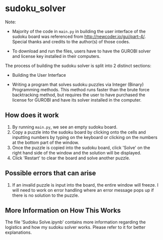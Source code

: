 # sudoku_solver
Note: 

* Majority of the code in `main.py` in building the user interface of the sudoku board was referenced from http://newcoder.io/gui/part-4/. Special thanks and credits to the author(s) of those codes.

* To download and run the files, users have to have the GUROBI solver and license key installed in their computers.

The process of building the sudoku solver is split into 2 distinct sections:

* Building the User Interface

* Writing a program that solves sudoku puzzles via Integer (Binary) Programming methods. This method runs faster than the brute force backtracking method, but requires the user to have purchased the license for GUROBI and have its solver installed in the computer. 

## How does it work
1) By running `main.py`, we see an empty sudoku board.
2) Copy a puzzle into the sudoku board by clicking onto the cells and inputting numbers by typing on the keyboard or clicking on the numbers at the bottom part of the window.
3) Once the puzzle is copied into the sudoku board, click 'Solve' on the right hand side of the window and the solution will be displayed.
4) Click 'Restart' to clear the board and solve another puzzle.

## Possible errors that can arise
1) If an invalid puzzle is input into the board, the entire window will freeze. I will need to work on error handling where an error message pops up if there is no solution to the puzzle.

## More Information on How This Works
The file 'Sudoku Solve.ipynb' contains more information regarding the logistics and how my sudoku solver works. Please refer to it for better explanations.
